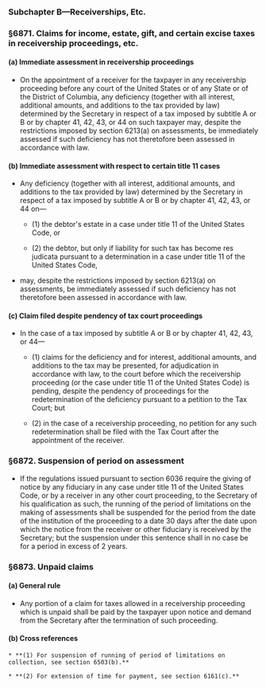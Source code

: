 ### **Subchapter B—Receiverships, Etc.**

### §6871. Claims for income, estate, gift, and certain excise taxes in receivership proceedings, etc.
#### (a) Immediate assessment in receivership proceedings
* On the appointment of a receiver for the taxpayer in any receivership proceeding before any court of the United States or of any State or of the District of Columbia, any deficiency (together with all interest, additional amounts, and additions to the tax provided by law) determined by the Secretary in respect of a tax imposed by subtitle A or B or by chapter 41, 42, 43, or 44 on such taxpayer may, despite the restrictions imposed by section 6213(a) on assessments, be immediately assessed if such deficiency has not theretofore been assessed in accordance with law.

#### (b) Immediate assessment with respect to certain title 11 cases
* Any deficiency (together with all interest, additional amounts, and additions to the tax provided by law) determined by the Secretary in respect of a tax imposed by subtitle A or B or by chapter 41, 42, 43, or 44 on—

  * (1) the debtor's estate in a case under title 11 of the United States Code, or

  * (2) the debtor, but only if liability for such tax has become res judicata pursuant to a determination in a case under title 11 of the United States Code,


* may, despite the restrictions imposed by section 6213(a) on assessments, be immediately assessed if such deficiency has not theretofore been assessed in accordance with law.

#### (c) Claim filed despite pendency of tax court proceedings
* In the case of a tax imposed by subtitle A or B or by chapter 41, 42, 43, or 44—

  * (1) claims for the deficiency and for interest, additional amounts, and additions to the tax may be presented, for adjudication in accordance with law, to the court before which the receivership proceeding (or the case under title 11 of the United States Code) is pending, despite the pendency of proceedings for the redetermination of the deficiency pursuant to a petition to the Tax Court; but

  * (2) in the case of a receivership proceeding, no petition for any such redetermination shall be filed with the Tax Court after the appointment of the receiver.

### §6872. Suspension of period on assessment
* If the regulations issued pursuant to section 6036 require the giving of notice by any fiduciary in any case under title 11 of the United States Code, or by a receiver in any other court proceeding, to the Secretary of his qualification as such, the running of the period of limitations on the making of assessments shall be suspended for the period from the date of the institution of the proceeding to a date 30 days after the date upon which the notice from the receiver or other fiduciary is received by the Secretary; but the suspension under this sentence shall in no case be for a period in excess of 2 years.

### §6873. Unpaid claims
#### (a) General rule
* Any portion of a claim for taxes allowed in a receivership proceeding which is unpaid shall be paid by the taxpayer upon notice and demand from the Secretary after the termination of such proceeding.

#### (b) Cross references
    * **(1) For suspension of running of period of limitations on collection, see section 6503(b).**

    * **(2) For extension of time for payment, see section 6161(c).**